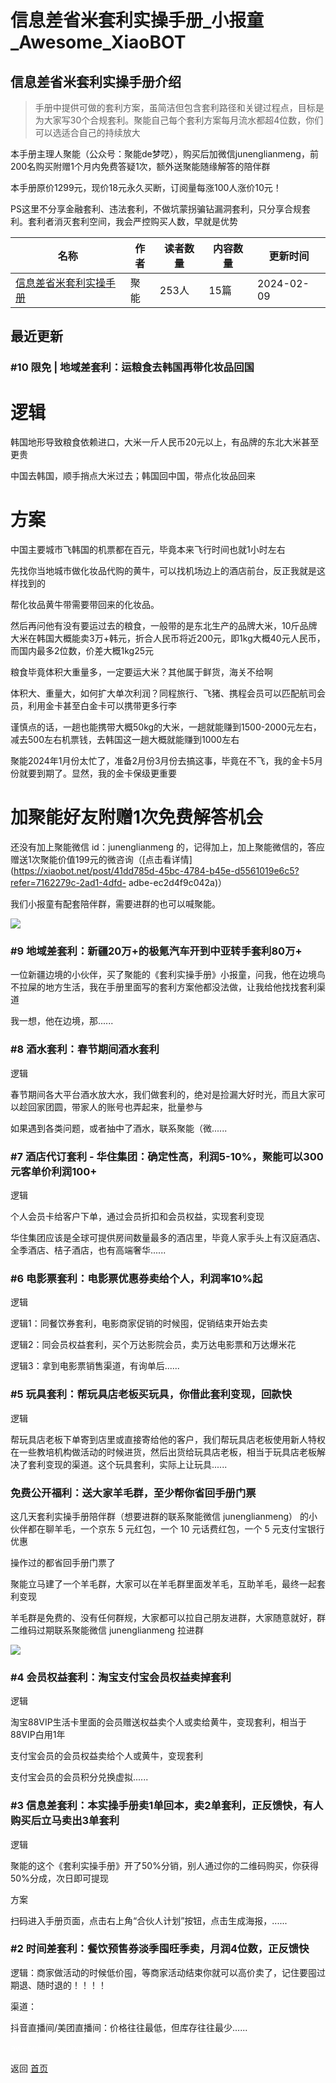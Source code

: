 # 信息差省米套利实操手册_小报童_Awesome_XiaoBOT

## 信息差省米套利实操手册介绍
> 手册中提供可做的套利方案，虽简洁但包含套利路径和关键过程点，目标是为大家写30个合规套利。聚能自己每个套利方案每月流水都超4位数，你们可以选适合自己的持续放大    
    
本手册主理人聚能（公众号：聚能de梦呓），购买后加微信junenglianmeng，前200名购买附赠1个月内免费答疑1次，额外送聚能随缘解答的陪伴群    
    
本手册原价1299元，现价18元永久买断，订阅量每涨100人涨价10元！    
    
PS这里不分享金融套利、违法套利，不做坑蒙拐骗钻漏洞套利，只分享合规套利。套利者消灭套利空间，我会严控购买人数，早就是优势  
  


|名称|作者|读者数量|内容数量|更新时间|
|---|---|---|---|---|
|[信息差省米套利实操手册](https://xiaobot.net/p/jn123456789?refer=9c3f1c95-a052-465a-9902-f6d75080262a)|聚能|253人|15篇|2024-02-09|

## 最近更新
### #10 限免 | 地域差套利：运粮食去韩国再带化妆品回国

# 逻辑

韩国地形导致粮食依赖进口，大米一斤人民币20元以上，有品牌的东北大米甚至更贵

中国去韩国，顺手捎点大米过去；韩国回中国，带点化妆品回来

# 方案

中国主要城市飞韩国的机票都在百元，毕竟本来飞行时间也就1小时左右

先找你当地城市做化妆品代购的黄牛，可以找机场边上的酒店前台，反正我就是这样找到的

帮化妆品黄牛带需要带回来的化妆品。

然后再问他有没有要运过去的粮食，一般带的是东北生产的品牌大米，10斤品牌大米在韩国大概能卖3万+韩元，折合人民币将近200元，即1kg大概40元人民币，而国内最多2位数，价差大概1kg25元

粮食毕竟体积大重量多，一定要运大米？其他属于鲜货，海关不给啊

体积大、重量大，如何扩大单次利润？同程旅行、飞猪、携程会员可以匹配航司会员，利用金卡甚至白金卡可以携带更多行李

谨慎点的话，一趟也能携带大概50kg的大米，一趟就能赚到1500-2000元左右，减去500左右机票钱，去韩国这一趟大概就能赚到1000左右

聚能2024年1月份太忙了，准备2月份3月份去搞这事，毕竟在不飞，我的金卡5月份就要到期了。显然，我的金卡保级更重要

# **加聚能好友附赠1次免费解答机会**

还没有加上聚能微信 id：junenglianmeng
的，记得加上，加上聚能微信的，答应赠送1次聚能价值199元的微咨询（[点击看详情](https://xiaobot.net/post/41dd785d-45bc-4784-b45e-d5561019e6c5?refer=7162279c-2ad1-4dfd-
adbe-ec2d4f9c042a)）

我们小报童有配套陪伴群，需要进群的也可以喊聚能。

![](https://static.xiaobot.net/file/2024-02-09/79218/a723633494b449089ca4d848c37fcffc.png)

### #9 地域差套利：新疆20万+的极氪汽车开到中亚转手套利80万+

一位新疆边境的小伙伴，买了聚能的《套利实操手册》小报童，问我，他在边境鸟不拉屎的地方生活，我在手册里面写的套利方案他都没法做，让我给他找找套利渠道

我一想，他在边境，那......

### #8 酒水套利：春节期间酒水套利

逻辑

春节期间各大平台酒水放大水，我们做套利的，绝对是捡漏大好时光，而且大家可以趁回家团圆，带家人的账号也弄起来，批量参与

如果遇到各类问题，或者抽中了酒水，联系聚能（微......

### #7 酒店代订套利 - 华住集团：确定性高，利润5-10%，聚能可以300元客单价利润100+

逻辑

个人会员卡给客户下单，通过会员折扣和会员权益，实现套利变现

华住集团应该是全球可提供房间数量最多的酒店里，毕竟人家手头上有汉庭酒店、全季酒店、桔子酒店，也有高端奢华......

### #6 电影票套利：电影票优惠券卖给个人，利润率10%起

逻辑

逻辑1：同餐饮券套利，电影商家促销的时候囤，促销结束开始去卖

逻辑2：同会员权益套利，买个万达影院会员，卖万达电影票和万达爆米花

逻辑3：拿到电影票销售渠道，有询单后......

### #5 玩具套利：帮玩具店老板买玩具，你借此套利变现，回款快

逻辑

帮玩具店老板下单寄到店里或直接寄给他的客户，我们帮玩具店老板使用新人特权在一些教培机构做活动的时候进货，然后出货给玩具店老板，相当于玩具店老板解决了套利变现的渠道。这个玩具套利，实际上让玩具......

### 免费公开福利：送大家羊毛群，至少帮你省回手册门票

这几天套利实操手册陪伴群（想要进群的联系聚能微信 junenglianmeng） 的小伙伴都在聊羊毛，一个京东 5 元红包，一个 10 元话费红包，一个 5
元支付宝银行优惠

操作过的都省回手册门票了

聚能立马建了一个羊毛群，大家可以在羊毛群里面发羊毛，互助羊毛，最终一起套利变现

羊毛群是免费的、没有任何群规，大家都可以拉自己朋友进群，大家随意就好，群二维码过期联系聚能微信 junenglianmeng 拉进群

![](https://static.xiaobot.net/file/2023-12-30/79218/ede35fb56664cffdfd1ea5566651ccad.jpeg)

### #4 会员权益套利：淘宝支付宝会员权益卖掉套利

逻辑

淘宝88VIP生活卡里面的会员赠送权益卖个人或卖给黄牛，变现套利，相当于88VIP白用1年

支付宝会员的会员权益卖给个人或黄牛，变现套利

支付宝会员的会员积分兑换虚拟......

### #3 信息差套利：本实操手册卖1单回本，卖2单套利，正反馈快，有人购买后立马卖出3单套利

逻辑

聚能的这个《套利实操手册》开了50%分销，别人通过你的二维码购买，你获得50%分成，次日即可提现

方案

扫码进入手册页面，点击右上角“合伙人计划”按钮，点击生成海报，......

### #2 时间差套利：餐饮预售券淡季囤旺季卖，月润4位数，正反馈快

逻辑：商家做活动的时候低价囤，等商家活动结束你就可以高价卖了，记住要囤过期退、随时退的！！！！

渠道：

抖音直播间/美团直播间：价格往往最低，但库存往往最少......


<a href="https://github.com/Reno9527/awesome-xiaobot" style="color: white; text-decoration: none;">awesome-xiaobot</a>

返回 [首页](../README.md)
